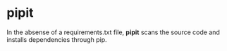 # pipit
In the absense of a requirements.txt file, **pipit** scans the source code and installs dependencies through pip.
